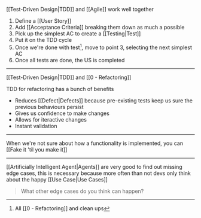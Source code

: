 [[Test-Driven Design|TDD]] and [[Agile]] work well together

1. Define a [[User Story]]
2. Add [[Acceptance Criteria]] breaking them down as much a possible
3. Pick up the simplest AC to create a [[Testing|Test]]
4. Put it on the TDD cycle
5. Once we're done with test[^1], move to point 3, selecting the next simplest AC
6. Once all tests are done, the US is completed

[^1]: All [[0 - Refactoring]] and clean ups

---

[[Test-Driven Design|TDD]] and [[0 - Refactoring]]

TDD for refactoring has a bunch of benefits

- Reduces [[Defect|Defects]]  because pre-existing tests keep us sure the previous behaviours persist
- Gives us confidence to make changes
- Allows for iteractive changes
- Instant validation

---

When we're not sure about how a functionality is implemented, you can [[Fake it 'til you make it]]

---

[[Artificially Intelligent Agent|Agents]] are very good to find out missing edge cases, this is necessary because more often than not devs only think about the happy [[Use Case|Use Cases]]

> What other edge cases do you think can happen?